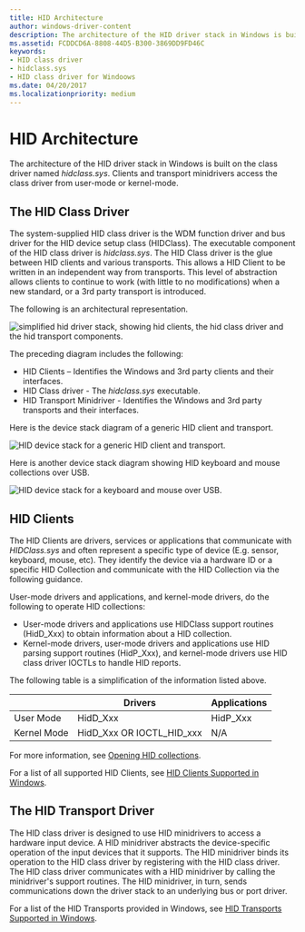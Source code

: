```yaml
---
title: HID Architecture
author: windows-driver-content
description: The architecture of the HID driver stack in Windows is built on the class driver named hidclass.sys.
ms.assetid: FCDDCD6A-8808-44D5-B300-3869DD9FD46C
keywords:
- HID class driver
- hidclass.sys
- HID class driver for Windoows
ms.date: 04/20/2017
ms.localizationpriority: medium
---
```


# HID Architecture


The architecture of the HID driver stack in Windows is built on the class driver named *hidclass.sys*. Clients and transport minidrivers access the class driver from user-mode or kernel-mode.

## The HID Class Driver


The system-supplied HID class driver is the WDM function driver and bus driver for the HID device setup class (HIDClass). The executable component of the HID class driver is *hidclass.sys*. The HID Class driver is the glue between HID clients and various transports. This allows a HID Client to be written in an independent way from transports. This level of abstraction allows clients to continue to work (with little to no modifications) when a new standard, or a 3rd party transport is introduced.

The following is an architectural representation. 

![simplified hid driver stack, showing hid clients, the hid class driver and the hid transport components.](images/hid-intro-simple.png)

The preceding diagram includes the following:

-   HID Clients – Identifies the Windows and 3rd party clients and their interfaces.
-   HID Class driver - The *hidclass.sys* executable.
-   HID Transport Minidriver - Identifies the Windows and 3rd party transports and their interfaces.

Here is the device stack diagram of a generic HID client and transport.


![HID device stack for a generic HID client and transport.](images/hid-device-stacks-generic.png)

Here is another device stack diagram showing HID keyboard and mouse collections over USB.

![HID device stack for a keyboard and mouse over USB.](images/hid-device-stacks.png)

## HID Clients


The HID Clients are drivers, services or applications that communicate with *HIDClass.sys* and often represent a specific type of device (E.g. sensor, keyboard, mouse, etc). They identify the device via a hardware ID or a specific HID Collection and communicate with the HID Collection via the following guidance.

User-mode drivers and applications, and kernel-mode drivers, do the following to operate HID collections:

-   User-mode drivers and applications use HIDClass support routines (HidD\_Xxx) to obtain information about a HID collection.
-   Kernel-mode drivers, user-mode drivers and applications use HID parsing support routines (HidP\_Xxx), and kernel-mode drivers use HID class driver IOCTLs to handle HID reports.

The following table is a simplification of the information listed above.

|             | Drivers                      | Applications |
|-------------|------------------------------|--------------|
| User Mode   | HidD\_Xxx                    | HidP\_Xxx    |
| Kernel Mode | HidD\_Xxx OR IOCTL\_HID\_xxx | N/A          |

 

For more information, see [Opening HID collections](opening-hid-collections.md).

For a list of all supported HID Clients, see [HID Clients Supported in Windows](hid-clients-supported-in-windows.md).

## The HID Transport Driver


The HID class driver is designed to use HID minidrivers to access a hardware input device. A HID minidriver abstracts the device-specific operation of the input devices that it supports. The HID minidriver binds its operation to the HID class driver by registering with the HID class driver. The HID class driver communicates with a HID minidriver by calling the minidriver's support routines. The HID minidriver, in turn, sends communications down the driver stack to an underlying bus or port driver.

For a list of the HID Transports provided in Windows, see [HID Transports Supported in Windows](hid-transports-supported-in-windows.md).

 

 




